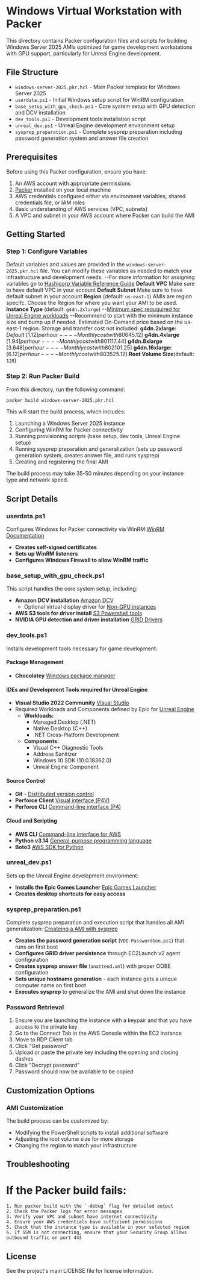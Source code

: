 # Windows Virtual Workstation with Packer

This directory contains Packer configuration files and scripts for building Windows Server 2025 AMIs optimized for game development workstations with GPU support, particularly for Unreal Engine development.

## File Structure

- `windows-server-2025.pkr.hcl` - Main Packer template for Windows Server 2025
- `userdata.ps1` - Initial Windows setup script for WinRM configuration
- `base_setup_with_gpu_check.ps1` - Core system setup with GPU detection and DCV installation
- `dev_tools.ps1` - Development tools installation script
- `unreal_dev.ps1` - Unreal Engine development environment setup
- `sysprep_preparation.ps1` - Complete sysprep preparation including password generation system and answer file creation

## Prerequisites

Before using this Packer configuration, ensure you have:

1. An AWS account with appropriate permissions
2. [Packer](https://www.packer.io/downloads) installed on your local machine
3. AWS credentials configured either via environment variables, shared credentials file, or IAM roles
4. Basic understanding of AWS services (VPC, subnets)
5. A VPC and subnet in your AWS account where Packer can build the AMI

## Getting Started

### Step 1: Configure Variables

Default variables and values are provided in the `windows-server-2025.pkr.hcl` file. You can modify these variables as needed to match your infrastructure and development needs.
--For more information for assigning variables go to [Hashicorp Variable Reference Guide](https://developer.hashicorp.com/packer/guides/hcl/variables#assigning-variables)
**Default VPC** Make sure to have default VPC in your account
**Default Subnet** Make sure to have default subnet in your account
**Region** (default: `us-east-1`) AMIs are region specifc. Choose the Region for where you want your AMI to be used.
**Instance Type** (default: `g4dn.2xlarge`)
--[Minimum spec reququired for Unreal Engine workloads](https://dev.epicgames.com/documentation/en-us/unreal-engine/hardware-and-software-specifications-for-unreal-engine)
  --Recommend to start with the minimum instance size and bump up if needed. Estimated On-Demand price based on the us-east-1 region. Storage and transfer cost not included:
    **g4dn.2xlarge:** *Default* [$1.12] per hour ---- Monthly cost with 80% utilization: [$645.12]
    **g4dn.4xlarge** [$1.94] per hour ---- Monthly cost with 80% utilization: [$1117.44]
    **g4dn.8xlarge** [$3.648] per hour ---- Monthly cost with 80% utilization: [$2101.25]
    **g4dn.16xlarge:** [$6.12] per hour ---- Monthly cost with 80% utilization: [$3525.12]
**Root Volume Size**(default: `128`)

### Step 2: Run Packer Build

From this directory, run the following command:

```bash
packer build windows-server-2025.pkr.hcl
```

This will start the build process, which includes:
1. Launching a Windows Server 2025 instance
2. Configuring WinRM for Packer connectivity
3. Running provisioning scripts (base setup, dev tools, Unreal Engine setup)
4. Running sysprep preparation and generalization (sets up password generation system, creates answer file, and runs sysprep)
5. Creating and registering the final AMI

The build process may take 35-50 minutes depending on your instance type and network speed.

## Script Details

### userdata.ps1

Configures Windows for Packer connectivity via WinRM:[WinRM Documentation](https://developer.hashicorp.com/packer/docs/communicators/winrm#configuring-winrm-in-the-cloud)
- **Creates self-signed certificates**
- **Sets up WinRM listeners**
- **Configures Windows Firewall to allow WinRM traffic**

### base_setup_with_gpu_check.ps1

This script handles the core system setup, including:
- **Amazon DCV installation** [Amazon DCV](https://aws.amazon.com/hpc/dcv/)
    - Optional virtual display driver for [Non-GPU instances](https://docs.aws.amazon.com/dcv/latest/adminguide/setting-up-installing-winprereq.html)
- **AWS S3 tools for driver install** [S3 Powershell tools](https://docs.aws.amazon.com/powershell/v5/userguide/pstools-s3.html)
- **NVIDIA GPU detection and driver installation** [GRID Drivers](https://docs.aws.amazon.com/AWSEC2/latest/UserGuide/install-nvidia-driver.html#nvidia-GRID-driver)

### dev_tools.ps1

Installs development tools necessary for game development:

#### Package Management
- **Chocolatey** [Windows package manager](https://chocolatey.org/)

#### IDEs and Development Tools required for Unreal Engine
- **Visual Studio 2022 Community** [Visual Studio](https://visualstudio.microsoft.com/)
- Required Workloads and Components defined by Epic for [Unreal Engine](https://dev.epicgames.com/documentation/en-us/unreal-engine/setting-up-visual-studio-development-environment-for-cplusplus-projects-in-unreal-engine)
  - **Workloads:**
    - Managed Desktop (.NET)
    - Native Desktop (C++)
    - .NET Cross-Platform Development
  - **Components:**
    - Visual C++ Diagnostic Tools
    - Address Sanitizer
    - Windows 10 SDK (10.0.18362.0)
    - Unreal Engine Component

#### Source Control
- **Git** - [Distributed version control](https://git-scm.com/)
- **Perforce Client** [Visual interface (P4V)](https://www.perforce.com/products/helix-core-apps/helix-visual-client-p4v)
- **Perforce CLI** [Command-line interface (P4)](https://help.perforce.com/helix-core/server-apps/cmdref/current/Content/CmdRef/Home-cmdref.html)

#### Cloud and Scripting
- **AWS CLI** [Command-line interface for AWS](https://docs.aws.amazon.com/streams/latest/dev/setup-awscli.html)
- **Python v3.14** [General-purpose programming language](https://www.python.org/)
- **Boto3** [AWS SDK for Python](https://boto3.amazonaws.com/v1/documentation/api/latest/index.html)

### unreal_dev.ps1

Sets up the Unreal Engine development environment:
- **Installs the Epic Games Launcher** [Epic Games Launcher](https://store.epicgames.com/en-US/download)
- **Creates desktop shortcuts for easy access**

### sysprep_preparation.ps1

Complete sysprep preparation and execution script that handles all AMI generalization:
[Createing a AMI with sysprep](https://docs.aws.amazon.com/AWSEC2/latest/UserGuide/ami-create-win-sysprep.html)
- **Creates the password generation script** (`VDI-PasswordGen.ps1`) that runs on first boot
- **Configures GRID driver persistence** through EC2Launch v2 agent configuration
- **Creates sysprep answer file** (`unattend.xml`) with proper OOBE configuration
- **Sets unique hostname generation** - each instance gets a unique computer name on first boot
- **Executes sysprep** to generalize the AMI and shut down the instance

### Password Retrieval

1. Ensure you are launching the instance with a keypair and that you have access to the private key
2. Go to the Connect Tab in the AWS Console within the EC2 instance
3. Move to RDP Client tab
4. Click "Get password"
5. Upload or paste the private key including the opening and closing dashes
6. Click "Decrypt password"
7. Password should now be available to be copied

## Customization Options

### AMI Customization

The build process can be customized by:
- Modifying the PowerShell scripts to install additional software
- Adjusting the root volume size for more storage
- Changing the region to match your infrastructure

## Troubleshooting

# If the Packer build fails:
    1. Run packer build with the `-debug` flag for detailed output
    2. Check the Packer logs for error messages
    3. Verify your VPC and subnet have internet connectivity
    4. Ensure your AWS credentials have sufficient permissions
    5. Check that the instance type is available in your selected region
    6. If SSM is not connecting, ensure that your Security Group allows outbound traffic on port 443

## License

See the project's main LICENSE file for license information.